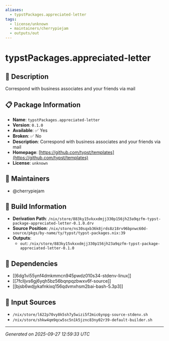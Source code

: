 ```yaml
---
aliases:
  - typstPackages.appreciated-letter
tags:
  - license/unknown
  - maintainers/cherrypiejam
  - outputs/out
---
```


# typstPackages.appreciated-letter

## 📝 Description

Correspond with business associates and your friends via mail

## 📋 Package Information

- **Name**: `typstPackages.appreciated-letter`
- **Version**: `0.1.0`
- **Available**: ✅ Yes
- **Broken**: ✅ No
- **Description**: Correspond with business associates and your friends via mail
- **Homepage**: [https://github.com/typst/templates](https://github.com/typst/templates)
- **License**: `unknown`
## 👥 Maintainers

- @cherrypiejam


## 🔧 Build Information

- **Derivation Path**: `/nix/store/883ky15vkxxdmjj330p156jh23a9qzfm-typst-package-appreciated-letter-0.1.0.drv`
- **Source Position**: `/nix/store/ns30sqxb36k8jrds8z18rv96bpnwc60d-source/pkgs/by-name/ty/typst/typst-packages.nix:39`
- **Outputs**:
  - `out`:  `/nix/store/883ky15vkxxdmjj330p156jh23a9qzfm-typst-package-appreciated-letter-0.1.0`

## 🔗 Dependencies

- [[6dg1vi55ynf4dmkmmcn945pwdz010s34-stdenv-linux]]
- [[7fclljvs6gj6yqh5bz56bqnpqzbwxv6f-source]]
- [[bjsb6wdjykafnkixq156qdvmxhsm2bai-bash-5.3p3]]

## 📁 Input Sources

- `/nix/store/l622p70vy8k5sh7y5wizi5f2mic6ynpg-source-stdenv.sh`
- `/nix/store/shkw4qm9qcw5sc5n1k5jznc83ny02r39-default-builder.sh`

---
*Generated on 2025-09-27 12:59:33 UTC*
